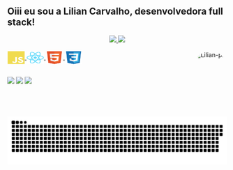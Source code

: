 ## Oiii eu sou a Lilian Carvalho, desenvolvedora full stack!

<div align="center">
  <a href="https://github.com/liliandecarvalho">
  <img height="180em" src="https://github-readme-stats.vercel.app/api?username=liliandecarvalho&show_icons=true&theme=gruvbox&include_all_commits=true&count_private=true"/>
  <img height="180em" src="https://github-readme-stats.vercel.app/api/top-langs/?username=liliandecarvalho&layout=compact&langs_count=7&theme=gruvbox"/>
</div>
  
<div style="display: inline_block"><br>
  <img align="center" alt="Rafa-Js" height="30" width="40" src="https://raw.githubusercontent.com/devicons/devicon/master/icons/javascript/javascript-plain.svg">
  <img align="center" alt="Rafa-React" height="30" width="40" src="https://raw.githubusercontent.com/devicons/devicon/master/icons/react/react-original.svg">
  <img align="center" alt="Rafa-HTML" height="30" width="40" src="https://raw.githubusercontent.com/devicons/devicon/master/icons/html5/html5-original.svg">
  <img align="center" alt="Rafa-CSS" height="30" width="40" src="https://raw.githubusercontent.com/devicons/devicon/master/icons/css3/css3-original.svg">
  <img align="right" alt="Lilian-pic" height="150" style="border-radius:50px;" src="https://scontent.fssa7-1.fna.fbcdn.net/v/t39.30808-6/322489838_1553829721798846_2604945427892872250_n.jpg?_nc_cat=104&ccb=1-7&_nc_sid=730e14&_nc_eui2=AeGXPrsT9nlhNGHwDJcScdL7Ya5tmXyNkfhhrm2ZfI2R-HD9JWTbwLPmk3YwpuU69NZIuetkejIMTKE1qbdXgMQa&_nc_ohc=a08Dp1lWxLkAX9MxqWE&_nc_ht=scontent.fssa7-1.fna&oh=00_AfA8dcNzeAx9gRr-G7i9PI8dS__s8nKnE5Z_2ClU_l2TOQ&oe=63B1FA13">
</div>
  
  ##
 
<div> 
  <a href="https://wa.me/5571991919666" target="_blank"><img src="https://img.shields.io/badge/WhatsApp-25D366?style=for-the-badge&logo=whatsapp&logoColor=white" target="_blank"></a>
   <a href = "mailto:liliandecarvalho.dev@gmail.com"><img src="https://img.shields.io/badge/Gmail-D14836?style=for-the-badge&logo=gmail&logoColor=white" target="_blank"></a>
  <a href="https://www.linkedin.com/in/liliandecarvalho" target="_blank"><img src="https://img.shields.io/badge/-LinkedIn-%230077B5?style=for-the-badge&logo=linkedin&logoColor=white" target="_blank"></a> 
 
  ![Snake animation](https://github.com/liliandecarvalho/liliandecarvalho/blob/output/github-contribution-grid-snake.svg)
 
</div>
